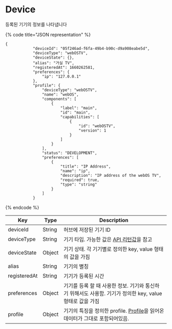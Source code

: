 # Device

등록된 기기의 정보를 나타냅니다

{% code title="JSON representation" %}
```
{
            "deviceId": "05f246ad-f6fa-49b4-b90c-d9a908eabe5d",
            "deviceType": "webOSTV",
            "deviceState": {},
            "alias": "거실 TV",
            "registeredAt": 1660262581,
            "preferences": {
                "ip": "127.0.0.1"
            },
            "profile": {
                "deviceType": "webOSTV",
                "name": "webOS",
                "components": [
                    {
                        "label": "main",
                        "id": "main",
                        "capabilities": [
                            {
                                "id": "webOSTV",
                                "version": 1
                            }
                        ]
                    }
                ],
                "status": "DEVELOPMENT",
                "preferences": [
                    {
                        "title": "IP Address",
                        "name": "ip",
                        "description": "IP address of the webOS TV",
                        "required": true,
                        "type": "string"
                    }
                ]
            }
```
{% endcode %}

| Key          | Type   | Description                                                                                                              |
| ------------ | ------ | ------------------------------------------------------------------------------------------------------------------------ |
| deviceId     | String | 허브에 저장된 기기 ID                                                                                                            |
| deviceType   | String | 기기 타입. 가능한 값은 [API 리턴값](../apis/get-device-types.md)을 참고                                                                 |
| deviceState  | Object | 기기 상태. 각 기기별로 정의한 key, value 형태의 값을 가짐                                                                                   |
| alias        | String | 기기의 별칭                                                                                                                   |
| registeredAt | String | 기기가 등록된 시간                                                                                                               |
| preferences  | Object | 기기를 등록 할 때 사용한 정보. 기기와 통신하기 위해서도 사용함. 기기가 정의한 key, value 형태로 값을 가짐                                                       |
| profile      | Object | 기기의 특징을 정의한 profile. [Profile](../../../../fundamentals/damda-device/custom-sub-device/profile.md)을 읽어온 데이터가 그대로 포함되어있음. |

